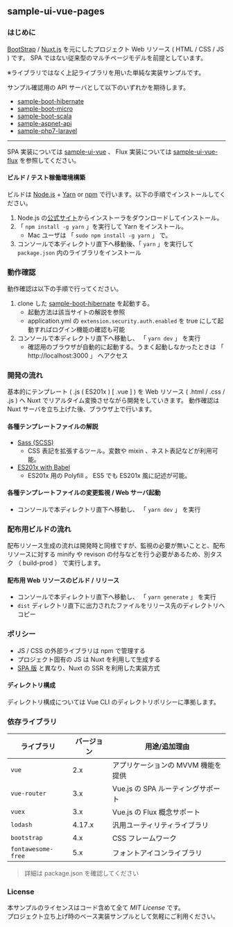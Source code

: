 sample-ui-vue-pages
---

### はじめに

[BootStrap](http://getbootstrap.com/) / [Nuxt.js](https://ja.nuxtjs.org/) を元にしたプロジェクト Web リソース ( HTML / CSS / JS ) です。 SPA ではない従来型のマルチページモデルを前提としています。  

※ライブラリではなく上記ライブラリを用いた単純な実装サンプルです。

サンプル確認用の API サーバとして以下のいずれかを期待します。
- [sample-boot-hibernate](https://github.com/jkazama/sample-boot-hibernate)
- [sample-boot-micro](https://github.com/jkazama/sample-boot-micro)
- [sample-boot-scala](https://github.com/jkazama/sample-boot-scala)
- [sample-aspnet-api](https://github.com/jkazama/sample-aspnet-api)
- [sample-php7-laravel](https://github.com/jkazama/sample-php7-laravel)

---
SPA 実装については [sample-ui-vue](https://github.com/jkazama/sample-ui-vue) 、 Flux 実装については [sample-ui-vue-flux](https://github.com/jkazama/sample-ui-vue-flux) を参照してください。

#### ビルド / テスト稼働環境構築

ビルドは [Node.js](http://nodejs.jp/) + [Yarn](https://yarnpkg.com/) or [npm](https://www.npmjs.com/) で行います。以下の手順でインストールしてください。

1. Node.js の[公式サイト](http://nodejs.jp/)からインストーラをダウンロードしてインストール。
1. 「 `npm install -g yarn` 」を実行して Yarn をインストール。
    - Mac ユーザは 「 `sudo npm install -g yarn` 」 で。
1. コンソールで本ディレクトリ直下へ移動後、「 `yarn` 」を実行して `package.json` 内のライブラリをインストール

### 動作確認

動作確認は以下の手順で行ってください。

1. clone した [sample-boot-hibernate](https://github.com/jkazama/sample-boot-hibernate) を起動する。
    - 起動方法は該当サイトの解説を参照
    - application.yml の `extension.security.auth.enabled` を true にして起動すればログイン機能の確認も可能
1. コンソールで本ディレクトリ直下へ移動し、 「 `yarn dev` 」 を実行
    - 確認用のブラウザが自動的に起動する。うまく起動しなかったときは 「 http://localhost:3000 」 へアクセス

### 開発の流れ

基本的にテンプレート ( .js ( ES201x ) [ .vue ] ) を Web リソース ( .html / .css / .js ) へ Nuxt でリアルタイム変換させながら開発をしていきます。
動作確認は Nuxt サーバを立ち上げた後、ブラウザ上で行います。  

#### 各種テンプレートファイルの解説

- [Sass (SCSS)](http://sass-lang.com/)
    - CSS 表記を拡張するツール。変数や mixin 、ネスト表記などが利用可能。
- [ES201x with Babel](https://babeljs.io/)
    - ES201x 用の Polyfill 。 ES5 でも ES201x 風に記述が可能。

#### 各種テンプレートファイルの変更監視 / Web サーバ起動

+ コンソールで本ディレクトリ直下へ移動し、 「 `yarn dev` 」 を実行

### 配布用ビルドの流れ

配布リソース生成の流れは開発時と同様ですが、監視の必要が無いことと、配布リソースに対する minify や revison の付与などを行う必要があるため、別タスク （ build-prod ） で実行します。

#### 配布用 Web リソースのビルド / リリース

+ コンソールで本ディレクトリ直下へ移動し、 「 `yarn generate` 」 を実行
+ `dist` ディレクトリ直下に出力されたファイルをリリース先のディレクトリへコピー

### ポリシー

- JS / CSS の外部ライブラリは npm で管理する
- プロジェクト固有の JS は Nuxt を利用して生成する
- [SPA 版](https://github.com/jkazama/sample-ui-vue) と異なり、Nuxt の SSR を利用した実装方式

#### ディレクトリ構成

ディレクトリ構成については Vue CLI のディレクトリポリシーに準拠します。

### 依存ライブラリ

| ライブラリ                    | バージョン   | 用途/追加理由 |
| ------------------------- | -------- | ------------- |
| `vue`                     | 2.x    | アプリケーションの MVVM 機能を提供 |
| `vue-router`              | 3.x    | Vue.js の SPA ルーティングサポート |
| `vuex`                    | 3.x    | Vue.js の Flux 概念サポート |
| `lodash`                  | 4.17.x   | 汎用ユーティリティライブラリ |
| `bootstrap`               | 4.x    | CSS フレームワーク |
| `fontawesome-free`        | 5.x    | フォントアイコンライブラリ |

> 詳細は package.json を確認してください

### License

本サンプルのライセンスはコード含めて全て *MIT License* です。  
プロジェクト立ち上げ時のベース実装サンプルとして気軽にご利用ください。
